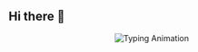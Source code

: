 ## Hi there 👋
<p align="center">
  <img src="https://readme-typing-svg.herokuapp.com?size=24&duration=4000&color=FFF&center=true&vCenter=true&width=500&lines=Welcome+to+my+GitHub+Profile!;I'm+Anas+Zerhon.;A+passionate+Software+Engineer." alt="Typing Animation">
</p>

